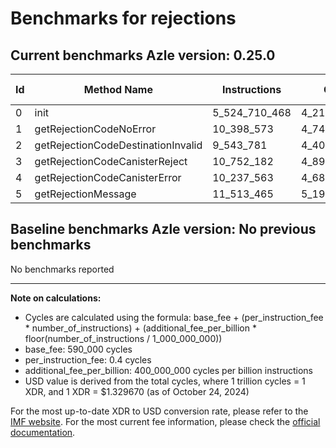 # Benchmarks for rejections

## Current benchmarks Azle version: 0.25.0

| Id  | Method Name                        | Instructions  | Cycles        | USD           | USD/Million Calls |
| --- | ---------------------------------- | ------------- | ------------- | ------------- | ----------------- |
| 0   | init                               | 5_524_710_468 | 4_210_474_187 | $0.0055985412 | $5_598.54         |
| 1   | getRejectionCodeNoError            | 10_398_573    | 4_749_429     | $0.0000063152 | $6.31             |
| 2   | getRejectionCodeDestinationInvalid | 9_543_781     | 4_407_512     | $0.0000058605 | $5.86             |
| 3   | getRejectionCodeCanisterReject     | 10_752_182    | 4_890_872     | $0.0000065032 | $6.50             |
| 4   | getRejectionCodeCanisterError      | 10_237_563    | 4_685_025     | $0.0000062295 | $6.22             |
| 5   | getRejectionMessage                | 11_513_465    | 5_195_386     | $0.0000069081 | $6.90             |

## Baseline benchmarks Azle version: No previous benchmarks

No benchmarks reported

---

**Note on calculations:**

- Cycles are calculated using the formula: base_fee + (per_instruction_fee \* number_of_instructions) + (additional_fee_per_billion \* floor(number_of_instructions / 1_000_000_000))
- base_fee: 590_000 cycles
- per_instruction_fee: 0.4 cycles
- additional_fee_per_billion: 400_000_000 cycles per billion instructions
- USD value is derived from the total cycles, where 1 trillion cycles = 1 XDR, and 1 XDR = $1.329670 (as of October 24, 2024)

For the most up-to-date XDR to USD conversion rate, please refer to the [IMF website](https://www.imf.org/external/np/fin/data/rms_sdrv.aspx).
For the most current fee information, please check the [official documentation](https://internetcomputer.org/docs/current/developer-docs/gas-cost#execution).
